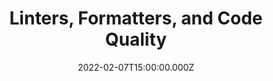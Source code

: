 ---
title: Linters, Formatters, and Code Quality
description: Description here
date: 2022-02-07T15:00:00.000Z
released: true
---